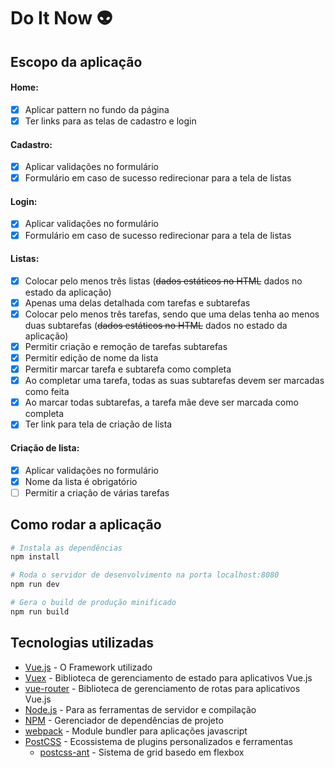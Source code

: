 # Do It Now :alien:

## Escopo da aplicação
#### Home:
  - [x]  Aplicar pattern no fundo da página
  - [x]  Ter links para as telas de cadastro e login
#### Cadastro:
  - [x]  Aplicar validações no formulário
  - [x]  Formulário em caso de sucesso redirecionar para a tela de listas
#### Login:
  - [x]  Aplicar validações no formulário
  - [x]  Formulário em caso de sucesso redirecionar para a tela de listas
#### Listas:
  - [x]  Colocar pelo menos três listas (~~dados estáticos no HTML~~ dados no estado da aplicação)
  - [x]  Apenas uma delas detalhada com tarefas e subtarefas
  - [x] Colocar pelo menos três tarefas, sendo que uma delas tenha ao menos duas subtarefas (~~dados estáticos no HTML~~ dados no estado da aplicação)
  - [x] Permitir criação e remoção de tarefas subtarefas
  - [x] Permitir edição de nome da lista
  - [x] Permitir marcar tarefa e subtarefa como completa
  - [x] Ao completar uma tarefa, todas as suas subtarefas devem ser marcadas como feita
  - [x] Ao marcar todas subtarefas, a tarefa mãe deve ser marcada como completa
  - [x] Ter link para tela de criação de lista
#### Criação de lista:
  - [x] Aplicar validações no formulário
  - [x] Nome da lista é obrigatório
  - [ ] Permitir a criação de várias tarefas

## Como rodar a aplicação

``` bash
# Instala as dependências
npm install

# Roda o servidor de desenvolvimento na porta localhost:8080
npm run dev

# Gera o build de produção minificado
npm run build
```

## Tecnologias utilizadas

* [Vue.js](https://vuejs.org/) - O Framework utilizado
* [Vuex](https://vuex.vuejs.org/en) - Biblioteca de gerenciamento de estado para aplicativos Vue.js
* [vue-router](https://router.vuejs.org/en/) - Biblioteca de gerenciamento de rotas para aplicativos Vue.js
* [Node.js](https://nodejs.org/) - Para as ferramentas de servidor e compilação
* [NPM](https://www.npmjs.com/) - Gerenciador de dependências de projeto
* [webpack](https://webpack.js.org) - Module bundler para aplicações javascript
* [PostCSS](http://postcss.org/) - Ecossistema de plugins personalizados e ferramentas
  * [postcss-ant](https://github.com/corysimmons/postcss-ant) - Sistema de grid basedo em flexbox